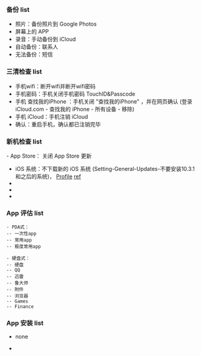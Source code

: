 
### 备份 list

- 照片：备份照片到 Google Photos 
- 屏幕上的 APP
- 录音：手动备份到 iCloud
- 自动备份：联系人
- 无法备份：短信


### 三清检查 list

- 手机wifi：断开wifi并断开wifi密码 
- 手机密码：手机关闭手机密码 TouchID&Passcode
- 手机 查找我的iPhone ：手机关闭 "查找我的iPhone" ，并在网页确认 (登录 iCloud.com - 查找我的 iPhone - 所有设备 - 移除)
- 手机 iCloud：手机注销 iCloud
- 确认：重启手机，确认都已注销完毕

### 新机检查 list

- App Store： 关闭 App Store 更新
- iOS 系统：不下载新的 iOS 系统 (Setting-General-Updates-不要安装10.3.1和之后的系统)， [Profile](https://oldcat.me/web/NOOTA9.mobileconfig) [ref](https://sspai.com/post/40961)
-
-
-

### App 评估 list

```
- PDA式：
-- 一次性app
-- 常用app
-- 极度常用app

- 硬盘式：
-- 硬盘
-- QQ
-- 迅雷
-- 鲁大师
-- 附件
-- 浏览器
-- Games
-- Finance
```

### App 安装 list

- none

-
